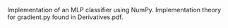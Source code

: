 Implementation of an MLP classifier using NumPy. Implementation theory for gradient.py found in Derivatives.pdf.
